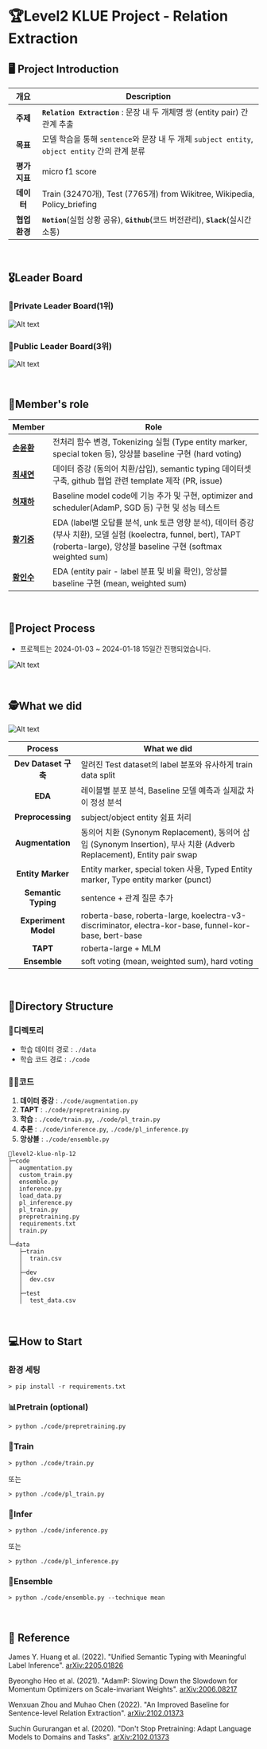 # 🏆**Level2 KLUE Project - Relation Extraction**



## 🖥️ Project Introduction
|**개요**|**Description**|
|:--:|--|
|**주제** | **`Relation Extraction`** : 문장 내 두 개체명 쌍 (entity pair) 간 관계 추출 |
|**목표**| 모델 학습을 통해 `sentence`와 문장 내 두 개체 `subject entity`, `object entity` 간의 관계 분류 |
|**평가 지표**| micro f1 score |
|**데이터**|Train (32470개), Test (7765개) from Wikitree, Wikipedia, Policy_briefing |
|**협업 환경**|**`Notion`**(실험 상황 공유), **`Github`**(코드 버전관리), **`Slack`**(실시간 소통) |


<br>

## 🎖️**Leader Board**
### **🥈Private Leader Board(1위)**
![Alt text](./resource/1.png)

### **🥉Public Leader Board(3위)**
![Alt text](./resource/2.png)



<br>

## 👼**Member's role**
|**Member**|**Role**|
|--|--|
|[**손윤환**](https://github.com/Yunan31)| 전처리 함수 변경, Tokenizing 실험 (Type entity marker, special token 등), 앙상블 baseline 구현 (hard voting)|
|[**최새연**](https://github.com/new-open)|데이터 증강 (동의어 치환/삽입), semantic typing 데이터셋 구축, github 협업 관련 template 제작 (PR, issue)|
|[**허재하**](https://github.com/jaehahuh)|Baseline model code에 기능 추가 및 구현, optimizer and scheduler(AdamP, SGD 등) 구현 및 성능 테스트|
|[**황기중**](https://github.com/merri4)|EDA (label별 오답률 분석, unk 토큰 영향 분석), 데이터 증강 (부사 치환), 모델 실험 (koelectra, funnel, bert), TAPT (roberta-large), 앙상블 baseline 구현 (softmax weighted sum)|
|[**황인수**](https://github.com/In-Soo-Hwang)|EDA (entity pair - label 분표 및 비율 확인), 앙상블 baseline 구현 (mean, weighted sum)|

<br>


## 📅**Project Process**

* 프로젝트는 2024-01-03 ~ 2024-01-18 15일간 진행되었습니다.

![Alt text](./resource/3.png)

<br>

## 🕵️**What we did**

![Alt text](./resource/4.png)

|**Process**|**What we did**|
|:--:|--|
|**Dev Dataset 구축**| 알려진 Test dataset의 label 분포와 유사하게 train data split |
|**EDA**| 레이블별 분포 분석, Baseline 모델 예측과 실제값 차이 정성 분석 |
|**Preprocessing**| subject/object entity 쉼표 처리 |
|**Augmentation**|동의어 치환 (Synonym Replacement), 동의어 삽입 (Synonym Insertion), 부사 치환 (Adverb Replacement), Entity pair swap |
|**Entity Marker**| Entity marker, special token 사용, Typed Entity marker, Type entity marker (punct) |
|**Semantic Typing**| sentence + 관계 질문 추가 |
|**Experiment Model**| roberta-base, roberta-large, koelectra-v3-discriminator, electra-kor-base, funnel-kor-base, bert-base |
|**TAPT**| roberta-large + MLM |
|**Ensemble**| soft voting (mean, weighted sum), hard voting |


<br>



## **📁Directory Structure**

### **📁디렉토리**
* 학습 데이터 경로 : `./data`
* 학습 코드 경로 : `./code`


### **📁📁코드**
1. **데이터 증강** : `./code/augmentation.py`
1. **TAPT** : `./code/prepretraining.py`
1. **학습** : `./code/train.py`, `./code/pl_train.py`
2. **추론** : `./code/inference.py`, `./code/pl_inference.py`
4. **앙상블** : `./code/ensemble.py`

```
📁level2-klue-nlp-12
├─code
│  augmentation.py
│  custom_train.py
│  ensemble.py
│  inference.py
│  load_data.py
│  pl_inference.py
│  pl_train.py
│  prepretraining.py
│  requirements.txt
│  train.py
│          
└─data
   ├─train
   │  train.csv
   │  
   ├─dev
   │  dev.csv
   │  
   ├─test
   │  test_data.csv

```
<br>

## **💻How to Start**

### **환경 세팅**
```
> pip install -r requirements.txt
```


### **📊Pretrain (optional)**
```
> python ./code/prepretraining.py
```

### **🤖Train**
```
> python ./code/train.py
```
또는 
```
> python ./code/pl_train.py
```

### **🤖Infer**

```
> python ./code/inference.py
```
또는 
```
> python ./code/pl_inference.py
```


### **🤖Ensemble**
```
> python ./code/ensemble.py --technique mean
```

<br>


## 📄 Reference

James Y. Huang et al. (2022). "Unified Semantic Typing with Meaningful Label Inference". [arXiv:2205.01826](https://arxiv.org/abs/2205.01826)


Byeongho Heo et al. (2021). "AdamP: Slowing Down the Slowdown for Momentum Optimizers on Scale-invariant Weights". [arXiv:2006.08217](https://arxiv.org/abs/2006.08217)


Wenxuan Zhou and Muhao Chen (2022). "An Improved Baseline for Sentence-level Relation Extraction". [arXiv:2102.01373](https://arxiv.org/abs/2102.01373)


Suchin Gururangan et al. (2020). "Don't Stop Pretraining: Adapt Language Models to Domains and Tasks". [arXiv:2102.01373](https://arxiv.org/abs/2102.01373)


